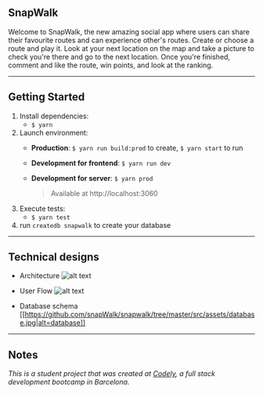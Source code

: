 
## <a>**SnapWalk**</a>

Welcome to SnapWalk, the new amazing social app where users can share their favourite routes and can experience other's routes. Create or choose a route and play it. Look at your next location on the map and take a picture to check you're there and go to the next location. Once you're finished, comment and like the route, win points, and look at the ranking.

---

## <a>Getting Started</a>

1. Install dependencies: 
   - `$ yarn`
2. Launch environment:
   - **Production**: `$ yarn run build:prod` to create, `$ yarn start` to run
   - **Development for frontend**: `$ yarn run dev`
   - **Development for server**: `$ yarn prod`

     > Available at http://localhost:3060
3. Execute tests:
   - `$ yarn test`
6. run `createdb snapwalk` to create your database
---

## <a>Technical designs</a>

- Architecture
![alt text](/src/assets/architecture.jpg)

- User Flow
![alt text](https://github.com/snapWalk/snapwalk/raw/assets/user_flow.jpg)

- Database schema
[[https://github.com/snapWalk/snapwalk/tree/master/src/assets/database.jpg|alt=database]]

---

## <a>Notes</a>
_This is a student project that was created at [Codely](http://codely.tech), a full stack development bootcamp in Barcelona._

